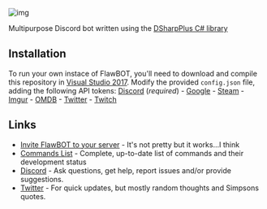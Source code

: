 ![img](https://i.imgur.com/YlbST5I.jpg)

Multipurpose Discord bot written using the [DSharpPlus C# library](https://github.com/DSharpPlus/DSharpPlus)

## Installation
To run your own instace of FlawBOT, you'll need to download and compile this repository in [Visual Studio 2017](https://www.visualstudio.com/downloads/). Modify the provided `config.json` file, adding the following API tokens: [Discord](https://discordapp.com/developers/applications/me) (*required*) - [Google](https://console.cloud.google.com/projectselector/apis/credentials) - [Steam](https://steamcommunity.com/dev/apikey) - [Imgur](https://api.imgur.com/oauth2/addclient) - [OMDB](http://www.omdbapi.com/apikey.aspx) - [Twitter](https://apps.twitter.com/app/new) - [Twitch](https://dev.twitch.tv/dashboard/apps/create)

## Links
* [Invite FlawBOT to your server](https://discordapp.com/oauth2/authorize?client_id=339833029013012483&scope=bot) - It's not pretty but it works...I think
* [Commands List](https://docs.google.com/spreadsheets/d/15c0Q7Cm07wBRNeSFwkagwDOe6zk9rVMvlM7H_Y7nGUs/edit?usp=sharing) - Complete, up-to-date list of commands and their development status 
* [Discord](https://discord.gg/Mk3X5D9) - Ask questions, get help, report issues and/or provide suggestions.
* [Twitter](https://twitter.com/CriticalFlaw_) - For quick updates, but mostly random thoughts and Simpsons quotes.